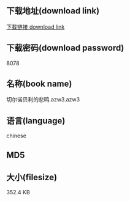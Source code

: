 ## 下载地址(download link)
[下载链接 download link](https://voluble-croquembouche-d321dc.netlify.app/?s=%E5%88%87%E5%B0%94%E8%AF%BA%E8%B4%9D%E5%88%A9%E7%9A%84%E6%82%B2%E9%B8%A3.azw3)

## 下载密码(download password)
8078

## 名称(book name)
切尔诺贝利的悲鸣.azw3.azw3

## 语言(language)
chinese

## MD5


## 大小(filesize)
352.4 KB
